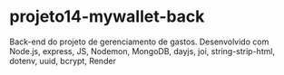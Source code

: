 # projeto14-mywallet-back
Back-end do projeto de gerenciamento de gastos. Desenvolvido com Node.js, express, JS, Nodemon, MongoDB, dayjs, joi, string-strip-html, dotenv, uuid, bcrypt, 
Render